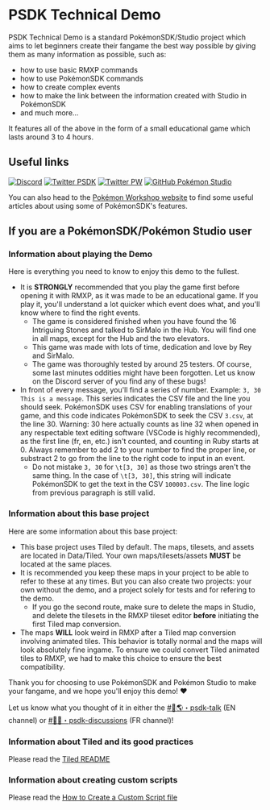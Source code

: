 # PSDK Technical Demo

PSDK Technical Demo is a standard PokémonSDK/Studio project which aims to let beginners create their fangame the best way possible by giving them as many information as possible, such as:

- how to use basic RMXP commands
- how to use PokémonSDK commands
- how to create complex events
- how to make the link between the information created with Studio in PokémonSDK
- and much more...

It features all of the above in the form of a small educational game which lasts around 3 to 4 hours.

## Useful links

[![Discord](https://img.shields.io/discord/143824995867557888.svg?logo=discord&colorB=728ADA&label=Discord)](https://discord.gg/0noB0gBDd91B8pMk)
[![Twitter PSDK](https://img.shields.io/twitter/follow/PokemonSDK?label=Twitter%20PSDK&logoColor=%23333333&style=social)](https://twitter.com/PokemonSDK)
[![Twitter PW](https://img.shields.io/twitter/follow/PokemonWorkshop?label=Twitter%20PW&logoColor=%23333333&style=social)](https://twitter.com/PokemonWorkshop)
[![GitHub Pokémon Studio](https://img.shields.io/badge/Powered_by-Pokémon_Studio-6562f8?style=flat&logo=github&labelColor=1d1c22)](https://github.com/PokemonWorkshop/PokemonStudio)

You can also head to the [Pokémon Workshop website](https://pokemonworkshop.com/) to find some useful articles about using some of PokémonSDK's features.

## If you are a PokémonSDK/Pokémon Studio user

### Information about playing the Demo

Here is everything you need to know to enjoy this demo to the fullest.

- It is **STRONGLY** recommended that you play the game first before opening it with RMXP, as it was made to be an educational game. If you play it, you'll understand a lot quicker which event does what, and you'll know where to find the right events.
  - The game is considered finished when you have found the 16 Intriguing Stones and talked to SirMalo in the Hub. You will find one in all maps, except for the Hub and the two elevators.
  - This game was made with lots of time, dedication and love by Rey and SirMalo.
  - The game was thoroughly tested by around 25 testers. Of course, some last minutes oddities might have been forgotten. Let us know on the Discord server of you find any of these bugs!
- In front of every message, you'll find a series of number. Example: `3, 30 This is a message`. This series indicates the CSV file and the line you should seek. PokémonSDK uses CSV for enabling translations of your game, and this code indicates PokémonSDK to seek the CSV `3.csv`, at the line 30. Warning: 30 here actually counts as line 32 when opened in any respectable text editing software (VSCode is highly recommended), as the first line (fr, en, etc.) isn't counted, and counting in Ruby starts at 0. Always remember to add 2 to your number to find the proper line, or substract 2 to go from the line to the right code to input in an event.
  - Do not mistake `3, 30` for `\t[3, 30]` as those two strings aren't the same thing. In the case of `\t[3, 30]`, this string will indicate PokémonSDK to get the text in the CSV `100003.csv`. The line logic from previous paragraph is still valid.

### Information about this base project

Here are some information about this base project:

- This base project uses Tiled by default. The maps, tilesets, and assets are located in Data/Tiled. Your own maps/tilesets/assets **MUST** be located at the same places.
- It is recommended you keep these maps in your project to be able to refer to these at any times. But you can also create two projects: your own without the demo, and a project solely for tests and for refering to the demo.
  - If you go the second route, make sure to delete the maps in Studio, and delete the tilesets in the RMXP tileset editor **before** initiating the first Tiled map conversion.
- The maps **WILL** look weird in RMXP after a Tiled map conversion involving animated tiles. This behavior is totally normal and the maps will look absolutely fine ingame. To ensure we could convert Tiled animated tiles to RMXP, we had to make this choice to ensure the best compatibility.

Thank you for choosing to use PokémonSDK and Pokémon Studio to make your fangame, and we hope you'll enjoy this demo! ❤

Let us know what you thought of it in either the [#💬🌎・psdk-talk](https://ptb.discord.com/channels/143824995867557888/520273477144412171) (EN channel) or [#💬🥖・psdk-discussions](https://ptb.discord.com/channels/143824995867557888/360856242111119360) (FR channel)!

### Information about Tiled and its good practices

Please read the [Tiled README](Data/Tiled/README_TILED.md)

### Information about creating custom scripts

Please read the [How to Create a Custom Script file](scripts/HOW_TO_CREATE_A_CUSTOM_SCRIPT.md)
